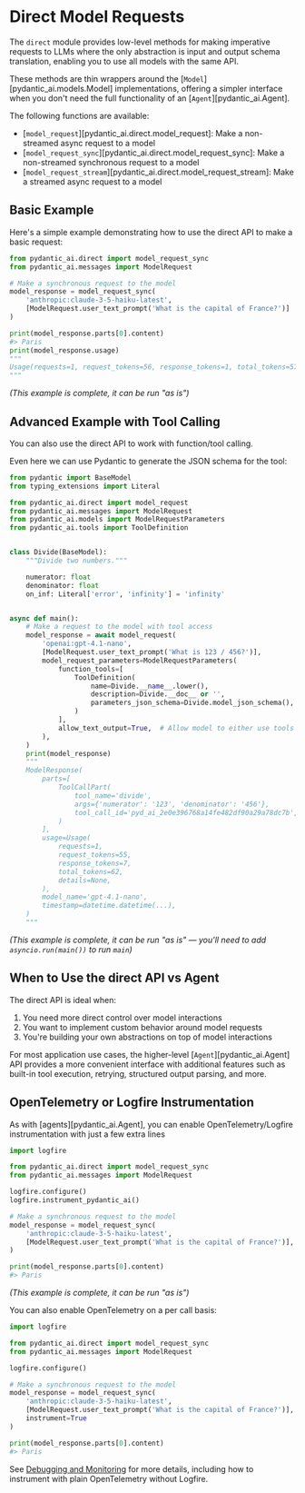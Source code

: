 # Direct Model Requests

The `direct` module provides low-level methods for making imperative requests to LLMs where the only abstraction is input and output schema translation, enabling you to use all models with the same API.

These methods are thin wrappers around the [`Model`][pydantic_ai.models.Model] implementations, offering a simpler interface when you don't need the full functionality of an [`Agent`][pydantic_ai.Agent].

The following functions are available:

- [`model_request`][pydantic_ai.direct.model_request]: Make a non-streamed async request to a model
- [`model_request_sync`][pydantic_ai.direct.model_request_sync]: Make a non-streamed synchronous request to a model
- [`model_request_stream`][pydantic_ai.direct.model_request_stream]: Make a streamed async request to a model

## Basic Example

Here's a simple example demonstrating how to use the direct API to make a basic request:

```python title="direct_basic.py"
from pydantic_ai.direct import model_request_sync
from pydantic_ai.messages import ModelRequest

# Make a synchronous request to the model
model_response = model_request_sync(
    'anthropic:claude-3-5-haiku-latest',
    [ModelRequest.user_text_prompt('What is the capital of France?')]
)

print(model_response.parts[0].content)
#> Paris
print(model_response.usage)
"""
Usage(requests=1, request_tokens=56, response_tokens=1, total_tokens=57, details=None)
"""
```

_(This example is complete, it can be run "as is")_

## Advanced Example with Tool Calling

You can also use the direct API to work with function/tool calling.

Even here we can use Pydantic to generate the JSON schema for the tool:

```python
from pydantic import BaseModel
from typing_extensions import Literal

from pydantic_ai.direct import model_request
from pydantic_ai.messages import ModelRequest
from pydantic_ai.models import ModelRequestParameters
from pydantic_ai.tools import ToolDefinition


class Divide(BaseModel):
    """Divide two numbers."""

    numerator: float
    denominator: float
    on_inf: Literal['error', 'infinity'] = 'infinity'


async def main():
    # Make a request to the model with tool access
    model_response = await model_request(
        'openai:gpt-4.1-nano',
        [ModelRequest.user_text_prompt('What is 123 / 456?')],
        model_request_parameters=ModelRequestParameters(
            function_tools=[
                ToolDefinition(
                    name=Divide.__name__.lower(),
                    description=Divide.__doc__ or '',
                    parameters_json_schema=Divide.model_json_schema(),
                )
            ],
            allow_text_output=True,  # Allow model to either use tools or respond directly
        ),
    )
    print(model_response)
    """
    ModelResponse(
        parts=[
            ToolCallPart(
                tool_name='divide',
                args={'numerator': '123', 'denominator': '456'},
                tool_call_id='pyd_ai_2e0e396768a14fe482df90a29a78dc7b',
            )
        ],
        usage=Usage(
            requests=1,
            request_tokens=55,
            response_tokens=7,
            total_tokens=62,
            details=None,
        ),
        model_name='gpt-4.1-nano',
        timestamp=datetime.datetime(...),
    )
    """
```

_(This example is complete, it can be run "as is" — you'll need to add `asyncio.run(main())` to run `main`)_

## When to Use the direct API vs Agent

The direct API is ideal when:

1. You need more direct control over model interactions
2. You want to implement custom behavior around model requests
3. You're building your own abstractions on top of model interactions

For most application use cases, the higher-level [`Agent`][pydantic_ai.Agent] API provides a more convenient interface with additional features such as built-in tool execution, retrying, structured output parsing, and more.

## OpenTelemetry or Logfire Instrumentation

As with [agents][pydantic_ai.Agent], you can enable OpenTelemetry/Logfire instrumentation with just a few extra lines

```python {title="direct_instrumented.py" hl_lines="1 6 7"}
import logfire

from pydantic_ai.direct import model_request_sync
from pydantic_ai.messages import ModelRequest

logfire.configure()
logfire.instrument_pydantic_ai()

# Make a synchronous request to the model
model_response = model_request_sync(
    'anthropic:claude-3-5-haiku-latest',
    [ModelRequest.user_text_prompt('What is the capital of France?')],
)

print(model_response.parts[0].content)
#> Paris
```

_(This example is complete, it can be run "as is")_

You can also enable OpenTelemetry on a per call basis:

```python {title="direct_instrumented.py" hl_lines="1 6 12"}
import logfire

from pydantic_ai.direct import model_request_sync
from pydantic_ai.messages import ModelRequest

logfire.configure()

# Make a synchronous request to the model
model_response = model_request_sync(
    'anthropic:claude-3-5-haiku-latest',
    [ModelRequest.user_text_prompt('What is the capital of France?')],
    instrument=True
)

print(model_response.parts[0].content)
#> Paris
```

See [Debugging and Monitoring](logfire.md) for more details, including how to instrument with plain OpenTelemetry without Logfire.
